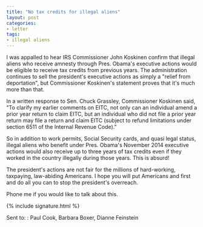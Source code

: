 ```yaml
---
title: "No tax credits for illegal aliens"
layout: post
categories:
- letter
tags:
- illegal aliens
---
```


I was appalled to hear IRS Commissioner John Koskinen confirm that illegal aliens who receive amnesty through Pres. Obama's executive actions would be eligible to receive tax credits from previous years. The administration continues to sell the president's executive actions as simply a "relief from deportation", but Commissioner Koskinen's statement proves that it's much more than that.

In a written response to Sen. Chuck Grassley, Commissioner Koskinen said, "To clarify my earlier comments on EITC, not only can an individual amend a prior year return to claim EITC, but an individual who did not file a prior year return may file a return and claim EITC (subject to refund limitations under section 6511 of the Internal Revenue Code)."

So in addition to work permits, Social Security cards, and quasi legal status, illegal aliens who benefit under Pres. Obama's November 2014 executive actions would also receive up to three years of tax credits even if they worked in the country illegally during those years. This is absurd!

The president's actions are not fair for the millions of hard-working, taxpaying, law-abiding Americans. I hope you will put Americans and first and do all you can to stop the president's overreach.

Phone me if you would like to talk about this.

{% include signature.html %}

Sent to:
: Paul Cook, Barbara Boxer, Dianne Feinstein

